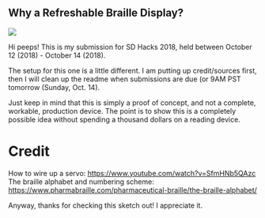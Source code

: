 ## Why a Refreshable Braille Display?

<img src="refreshableBrailleDisplay.gif"/>

Hi peeps! This is my submission for SD Hacks 2018, held between October 12 (2018) - October 14 (2018).

The setup for this one is a little different. I am putting up credit/sources first, then I will clean up the readme when submissions are due (or 9AM PST tomorrow (Sunday, Oct. 14).

Just keep in mind that this is simply a proof of concept, and not a complete, workable, production device. The point is to show this is
a completely possible idea without spending a thousand dollars on a reading device.


# Credit

How to wire up a servo: https://www.youtube.com/watch?v=SfmHNb5QAzc <br/>
The braille alphabet and numbering scheme: https://www.pharmabraille.com/pharmaceutical-braille/the-braille-alphabet/

Anyway, thanks for checking this sketch out! I appreciate it.
